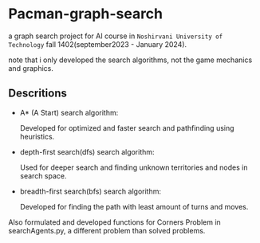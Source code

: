 # Pacman-graph-search

a graph search project for AI course in `Noshirvani University of Technology` fall 1402(september2023 - January 2024).

note that i only developed the search algorithms, not the game mechanics and graphics.

## Descritions
- A* (A Start) search algorithm:
  
  Developed for optimized and faster search and pathfinding using heuristics.
  
- depth-first search(dfs) search algorithm:
  
  Used for deeper search and finding unknown territories and nodes in search space.
  
- breadth-first search(bfs) search algorithm:

  Developed for finding the path with least amount of turns and moves.
  
Also formulated and developed functions for Corners Problem in searchAgents.py, a different problem than solved problems.
